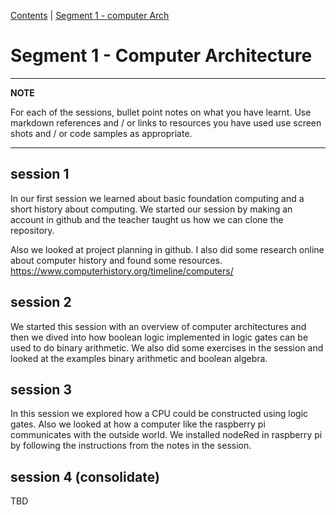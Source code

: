 [Contents](../personal_learning_record/personal_learning_record.md) | [Segment 1 - computer Arch](../personal_learning_record/segment1.md) 

# Segment 1 - Computer Architecture

---
**NOTE**

For each of the sessions, bullet point notes on what you have learnt.
Use markdown references and / or links to resources you have used
use  screen shots and / or code samples as appropriate.

---

## session 1

In our first session we learned about basic foundation computing and a short history about computing. We started our session by making an account in github and the teacher taught us how we can clone the repository. 

Also we looked at project planning in github. I also did some research online about computer history and found some resources. https://www.computerhistory.org/timeline/computers/

## session 2

We started this session with an overview of computer architectures and then we dived into how boolean logic implemented in logic gates can be used to do binary arithmetic. We also did some exercises in the session and looked at the examples binary arithmetic and boolean algebra.


## session 3

In this session we explored how a CPU could be constructed using logic gates. Also we looked at how a computer like the raspberry pi communicates with the outside world. We installed nodeRed in raspberry pi by following the instructions from the notes in the session. 



## session 4 (consolidate)


TBD
